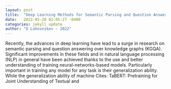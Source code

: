 ```yaml
---
layout: post
title:  "Deep Learning Methods for Semantic Parsing and Question Answering over Knowledge Graphs"
date:   2022-05-28 02:05:27 -0400
categories: jekyll update
author: "D Lukovnikov - 2022"
---
```

Recently, the advances in deep learning have lead to a surge in research on semantic parsing and question answering over knowledge graphs (KGQA). Significant improvements in these fields and in natural language processing (NLP) in general have been achieved thanks to the use and better understanding of training neural-networks-based models. Particularly important in training any model for any task is their generalization ability. While the generalization ability of machine  Cites: TaBERT: Pretraining for Joint Understanding of Textual and